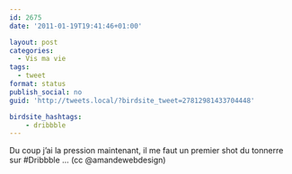 ```yaml
---
id: 2675
date: '2011-01-19T19:41:46+01:00'

layout: post
categories:
  - Vis ma vie
tags:
  - tweet
format: status
publish_social: no
guid: 'http://tweets.local/?birdsite_tweet=27812981433704448'

birdsite_hashtags:
    - dribbble
---
```


Du coup j’ai la pression maintenant, il me faut un premier shot du tonnerre sur #Dribbble … (cc @amandewebdesign)